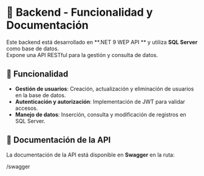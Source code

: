 # 🚀 Backend - Funcionalidad y Documentación  

Este backend está desarrollado en **.NET 9 WEP API ** y utiliza **SQL Server** como base de datos.  
Expone una API RESTful para la gestión y consulta de datos.  

## 📌 Funcionalidad  

- **Gestión de usuarios**: Creación, actualización y eliminación de usuarios en la base de datos.  
- **Autenticación y autorización**: Implementación de JWT para validar accesos.  
- **Manejo de datos**: Inserción, consulta y modificación de registros en SQL Server.  

## 📖 Documentación de la API  

La documentación de la API está disponible en **Swagger** en la ruta:  

/swagger

